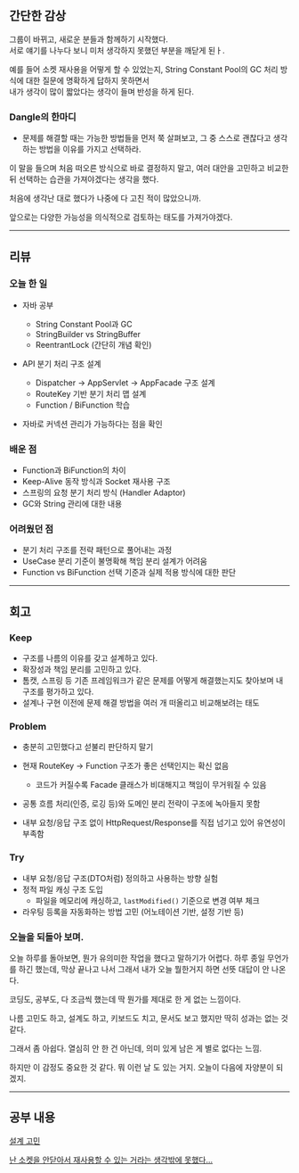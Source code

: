 ## 간단한 감상

그룹이 바뀌고, 새로운 분들과 함께하기 시작했다.  
서로 얘기를 나누다 보니 미처 생각하지 못했던 부분을 깨닫게 된ㅏ.

예를 들어 소켓 재사용을 어떻게 할 수 있었는지,
String Constant Pool의 GC 처리 방식에 대한 질문에 명확하게 답하지 못하면서  
내가 생각이 많이 짧았다는 생각이 들며 반성을 하게 된다.

### Dangle의 한마디

- 문제를 해결할 때는 가능한 방법들을 먼저 쭉 살펴보고, 그 중 스스로 괜찮다고 생각하는 방법을 이유를 가지고 선택하라.

이 말을 들으며 처음 떠오른 방식으로 바로 결정하지 말고,  여러 대안을 고민하고 비교한 뒤 선택하는 습관을 가져야겠다는 생각을 했다.  

처음에 생각난 대로 했다가 나중에 다 고친 적이 많았으니까.  

앞으로는 다양한 가능성을 의식적으로 검토하는 태도를 가져가야겠다.

---

## 리뷰

### 오늘 한 일

- 자바 공부  
  - String Constant Pool과 GC  
  - StringBuilder vs StringBuffer  
  - ReentrantLock (간단히 개념 확인)

- API 분기 처리 구조 설계  
  - Dispatcher → AppServlet → AppFacade 구조 설계
  - RouteKey 기반 분기 처리 맵 설계 
  - Function / BiFunction 학습

- 자바로 커넥션 관리가 가능하다는 점을 확인


### 배운 점

- Function과 BiFunction의 차이  
- Keep-Alive 동작 방식과 Socket 재사용 구조  
- 스프링의 요청 분기 처리 방식 (Handler Adaptor)
- GC와 String 관리에 대한 내용

### 어려웠던 점

- 분기 처리 구조를 전략 패턴으로 풀어내는 과정  
- UseCase 분리 기준이 불명확해 책임 분리 설계가 어려움  
- Function vs BiFunction 선택 기준과 실제 적용 방식에 대한 판단

---

## 회고

### Keep

- 구조를 나름의 이유를 갖고 설계하고 있다.
- 확장성과 책임 분리를 고민하고 있다.  
- 톰캣, 스프링 등 기존 프레임워크가 같은 문제를 어떻게 해결했는지도 찾아보며 내 구조를 평가하고 있다.
- 설계나 구현 이전에 문제 해결 방법을 여러 개 떠올리고 비교해보려는 태도

### Problem

- 충분히 고민했다고 섣불리 판단하지 말기

- 현재 RouteKey -> Function 구조가 좋은 선택인지는 확신 없음  
  - 코드가 커질수록 Facade 클래스가 비대해지고 책임이 무거워질 수 있음  

- 공통 흐름 처리(인증, 로깅 등)와 도메인 분리 전략이 구조에 녹아들지 못함  
- 내부 요청/응답 구조 없이 HttpRequest/Response를 직접 넘기고 있어 유연성이 부족함

### Try

- 내부 요청/응답 구조(DTO처럼) 정의하고 사용하는 방향 실험  
- 정적 파일 캐싱 구조 도입  
  - 파일을 메모리에 캐싱하고, `lastModified()` 기준으로 변경 여부 체크  
- 라우팅 등록을 자동화하는 방법 고민 (어노테이션 기반, 설정 기반 등)

### 오늘을 되돌아 보며.

오늘 하루를 돌아보면, 뭔가 유의미한 작업을 했다고 말하기가 어렵다.
하루 종일 무언가를 하긴 했는데, 막상 끝나고 나서 그래서 내가 오늘  뭘한거지 하면 선뜻 대답이 안 나온다.

코딩도, 공부도, 다 조금씩 했는데 딱 뭔가를 제대로 한 게 없는 느낌이다.

나름 고민도 하고, 설계도 하고, 키보드도 치고, 문서도 보고 했지만 딱히 성과는 없는 것 같다.

그래서 좀 아쉽다. 열심히 안 한 건 아닌데, 의미 있게 남은 게 별로 없다는 느낌.

하지만 이 감정도 중요한 것 같다. 뭐 이런 날 도 있는 거지. 오늘이 다음에 자양분이 되겠지.


----

## 공부 내용

[설계 고민](https://github.com/genius00hwan/softeer_wiki/blob/main/append/%EC%A0%84%EB%9E%B5%ED%8C%A8%ED%84%B4_API%EB%B6%84%EA%B8%B0.md)

[난 소켓을 안닫아서 재사용할 수 있는 거라는 생각밖에 못했다...](https://github.com/genius00hwan/softeer_wiki/blob/main/append/%EC%86%8C%EC%BC%93_%EC%9E%AC%EC%82%AC%EC%9A%A9.md)